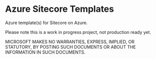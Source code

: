 # Azure Sitecore Templates
Azure template(s) for Sitecore on Azure.

Please note this is a work in progress project, not production ready yet.

MICROSOFT MAKES NO WARRANTIES, EXPRESS, IMPLIED, OR STATUTORY, BY POSTING SUCH DOCUMENTS OR ABOUT THE INFORMATION IN SUCH DOCUMENTS.

